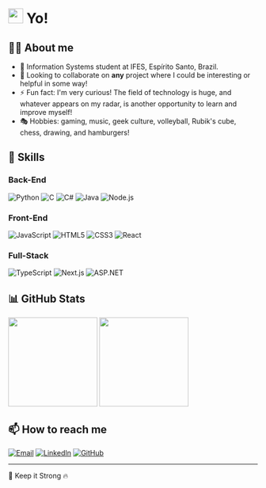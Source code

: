 # <img src="https://media.giphy.com/media/hvRJCLFzcasrR4ia7z/giphy.gif" width="30px"> Yo! 

## 👨‍💻 About me

- 🔭 Information Systems student at IFES, Espírito Santo, Brazil.
- 👯 Looking to collaborate on **any** project where I could be interesting or helpful in some way!
- ⚡ Fun fact: I'm very curious! The field of technology is huge, and whatever appears on my radar, is another opportunity to learn and improve myself!
- 🎭 Hobbies: gaming, music, geek culture, volleyball, Rubik's cube, chess, drawing, and hamburgers!

## 🚀 Skills

### Back-End
![Python](https://img.shields.io/badge/-Python-3776AB?style=flat&logo=python&logoColor=white)
![C](https://img.shields.io/badge/-C-A8B9CC?style=flat&logo=c&logoColor=black)
![C#](https://img.shields.io/badge/-C%23-239120?style=flat&logo=c-sharp&logoColor=white)
![Java](https://img.shields.io/badge/-Java-007396?style=flat&logo=java&logoColor=white)
![Node.js](https://img.shields.io/badge/-Node.js-339933?style=flat&logo=node.js&logoColor=white)

### Front-End
![JavaScript](https://img.shields.io/badge/-JavaScript-F7DF1E?style=flat&logo=javascript&logoColor=black)
![HTML5](https://img.shields.io/badge/-HTML5-E34F26?style=flat&logo=html5&logoColor=white)
![CSS3](https://img.shields.io/badge/-CSS3-1572B6?style=flat&logo=css3&logoColor=white)
![React](https://img.shields.io/badge/-React-61DAFB?style=flat&logo=react&logoColor=black)

### Full-Stack
![TypeScript](https://img.shields.io/badge/-TypeScript-3178C6?style=flat&logo=typescript&logoColor=white)
![Next.js](https://img.shields.io/badge/-Next.js-000000?style=flat&logo=next.js&logoColor=white)
![ASP.NET](https://img.shields.io/badge/-ASP.NET-512BD4?style=flat&logo=dotnet&logoColor=white)

## 📊 GitHub Stats

<img height="180em" src="https://github-readme-stats.vercel.app/api?username=PauloYo&show_icons=true&theme=dracula&include_all_commits=true&count_private=true"/>
<img height="180em" src="https://github-readme-stats.vercel.app/api/top-langs/?username=PauloYo&layout=compact&langs_count=7&theme=dracula"/>

## 📫 How to reach me

[![Email](https://img.shields.io/badge/-Email-D14836?style=flat&logo=gmail&logoColor=white)](mailto:paulosousasancheslopes@gmail.com)
[![LinkedIn](https://img.shields.io/badge/-LinkedIn-0077B5?style=flat&logo=linkedin&logoColor=white)](https://www.linkedin.com/in/paulosslopes/)
[![GitHub](https://img.shields.io/badge/-GitHub-181717?style=flat&logo=github&logoColor=white)](https://github.com/PauloYo)

---

💪 Keep it Strong 🔥
